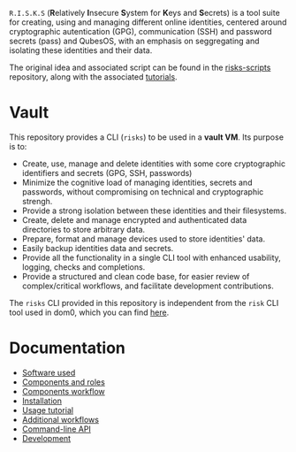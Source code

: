 
`R.I.S.K.S` (**R**elatively **I**nsecure **S**ystem for **K**eys and **S**ecrets) is a tool suite for creating, using and managing
different online identities, centered around cryptographic autentication (GPG), communication (SSH) and password
secrets (pass) and QubesOS, with an emphasis on seggregating and isolating these identities and their data.

The original idea and associated script can be found in the [risks-scripts](https://github.com/19hundreds/risks-scripts) repository, along with the associated [tutorials](https://19hundreds.github.io/risks-workflow).

# Vault

This repository provides a CLI (`risks`) to be used in a **vault VM**. Its purpose is to:
- Create, use, manage and delete identities with some core cryptographic identifiers and secrets (GPG, SSH, passwords)
- Minimize the cognitive load of managing identities, secrets and passwords, without compromising on technical and cryptographic strengh.
- Provide a strong isolation between these identities and their filesystems.
- Create, delete and manage encrypted and authenticated data directories to store arbitrary data.
- Prepare, format and manage devices used to store identities' data. 
- Easily backup identities data and secrets.
- Provide all the functionality in a single CLI tool with enhanced usability, logging, checks and completions.
- Provide a structured and clean code base, for easier review of complex/critical workflows, and facilitate development contributions.

The `risks` CLI provided in this repository is independent from the `risk` CLI tool used in dom0, which you can find [here](https://github.com/wizardofhoms/risk).

# Documentation

* [Software used](https://github.com/wizardofhoms/risks/wiki/Software-Used)
* [Components and roles](https://github.com/wizardofhoms/risks/wiki/Components-And-Roles)
* [Components workflow](https://github.com/wizardofhoms/risks/wiki/Components-Workflow)
* [Installation](https://github.com/wizardofhoms/risks/wiki/Installation)
* [Usage tutorial](https://github.com/wizardofhoms/risks/wiki/Usage-Tutorial)
* [Additional workflows](https://github.com/wizardofhoms/risks/wiki/Additional-Workflows)
* [Command-line API](https://github.com/wizardofhoms/risks/wiki/Command-Line-API)
* [Development](https://github.com/wizardofhoms/risks/wiki/Development)
